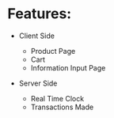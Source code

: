 # Features:
- Client Side
  - Product Page
  - Cart
  - Information Input Page

- Server Side
  - Real Time Clock
  - Transactions Made
